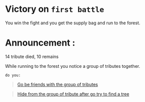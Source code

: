 # Victory on `first battle` 

You win the fight and you get the supply bag and run to the forest.

# Announcement :

14 tribute died, 10 remains 

While running to the forest you notice a group of tributes together.

`do you:`
> [Go be friends with the group of tributes](17-make-friends.md)

> [Hide from the group of tribute after go try to find a tree](18-find-tree.md)